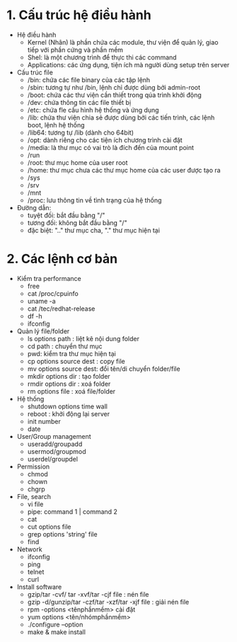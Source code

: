 # 1. Cấu trúc hệ điều hành
* Hệ điều hành
    * Kernel (Nhân) là phần chứa các module, thư viện để quản lý, giao tiếp với phần cứng và phần mềm
    * Shel: là một chương trình để thực thi các command 
    * Applications: các ứng dụng, tiện ích mà người dùng setup trên server
* Cấu trúc file
    * /bin: chứa các file binary của các tập lệnh
    * /sbin: tương tự như /bin, lệnh chỉ được dùng bởi admin-root
    * /boot: chứa các thư viện cần thiết trong qúa trình khởi động
    * /dev: chứa thông tin các file thiết bị
    * /etc: chứa fle cấu hình hệ thống và ứng dụng
    * /lib: chứa thư viện chia sẻ được dùng bởi các tiến trình, các lệnh boot, lệnh hệ thống
    * /lib64: tương tự /lib (dành cho 64bit)
    * /opt: dành riêng cho các tiện ích chương trình cài đặt
    * /media: là thư mục có vai trò là đích đến của mount point
    * /run
    * /root: thư mục home của user root
    * /home: thư mục chưa các thư mục home của các user được tạo ra
    * /sys
    * /srv
    * /mnt
    * /proc: lưu thông tin về tình trạng của hệ thống
* Đường dẫn:
    * tuyệt đối: bắt đầu bằng "/"
    * tương đối: không bắt đầu bằng "/"
    * đặc biệt: ".." thư mục cha, "." thư mục hiện tại
# 2. Các lệnh cơ bản
* Kiểm tra performance
    * free
    * cat /proc/cpuinfo
    * uname -a
    * cat /tec/redhat-release
    * df -h
    * ifconfig
* Quản lý file/folder
    * ls options path : liệt kê nội dung folder
    * cd path : chuyển thư mục
    * pwd: kiểm tra thư mục hiện tại
    * cp options source dest : copy file
    * mv options source dest: đổi tên/di chuyển folder/file
    * mkdir options dir : tạo folder
    * rmdir options dir : xoá folder
    * rm options file : xoá file/folder
* Hệ thống
    * shutdown options time wall
    * reboot : khởi động lại server
    * init number 
    * date
*  User/Group management
    * useradd/groupadd
    * usermod/groupmod
    * userdel/groupdel
* Permission
    * chmod
    * chown
    * chgrp
* File, search
    * vi file  
    * pipe: command 1 | command 2
    * cat 
    * cut options file
    * grep options 'string' file
    * find 
* Network
    * ifconfig
    * ping
    * telnet
    * curl
* Install software
    * gzip/tar -cvf/ tar -xvf/tar -cjf file : nén file
    * gzip -d/gunzip/tar -czf/tar -xzf/tar -xjf file : giải nén file
    * rpm -options <tênphầnmềm> cài đặt
    * yum options <tên/nhómphầnmềm>
    * ./configure –option
    * make & make install
    